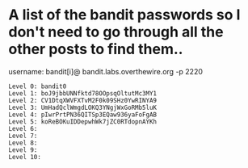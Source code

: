# A list of the bandit passwords so I don't need to go through all the other posts to find them..
username: bandit[i]@ bandit.labs.overthewire.org -p 2220

```
Level 0: bandit0
Level 1: boJ9jbbUNNfktd78OOpsqOltutMc3MY1
Level 2: CV1DtqXWVFXTvM2F0k09SHz0YwRINYA9
Level 3: UmHadQclWmgdLOKQ3YNgjWxGoRMb5luK
Level 4: pIwrPrtPN36QITSp3EQaw936yaFoFgAB
Level 5: koReBOKuIDDepwhWk7jZC0RTdopnAYKh
Level 6:
Level 7:
Level 8:
Level 9:
Level 10:
```